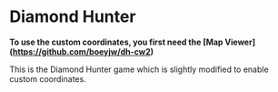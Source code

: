# Diamond Hunter

**To use the custom coordinates, you first need the [Map Viewer] (https://github.com/boeyjw/dh-cw2)**

This is the Diamond Hunter game which is slightly modified to enable custom coordinates.
